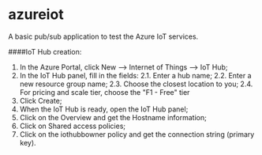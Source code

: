 # azureiot
A basic pub/sub application to test the Azure IoT services.

####IoT Hub creation:

  1. In the Azure Portal, click New --> Internet of Things --> IoT Hub;
  2. In the IoT Hub panel, fill in the fields:
    2.1. Enter a hub name;
    2.2. Enter a new resource group name;
    2.3. Choose the closest location to you;
    2.4. For pricing and scale tier, choose the "F1 - Free" tier
  3. Click Create;
  4. When the IoT Hub is ready, open the IoT Hub panel;
  5. Click on the Overview and get the Hostname information;
  6. Click on Shared access policies;
  7. Click on the iothubbowner policy and get the connection string (primary key).


